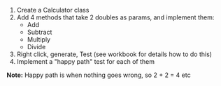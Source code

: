 1. Create a Calculator class
2. Add 4 methods that take 2 doubles as params, and implement them:
   - Add
   - Subtract
   - Multiply
   - Divide
3. Right click, generate, Test (see workbook for details how to do this)
4. Implement a "happy path" test for each of them

**Note:** Happy path is when nothing goes wrong, so 2 + 2 = 4 etc